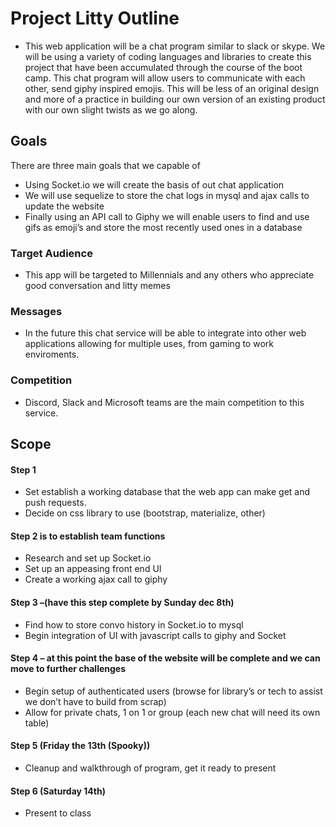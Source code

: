  # Project Litty Outline
- This web application will be a chat program similar to slack or skype. We will be using a variety of coding languages and libraries to create this project that have been accumulated through the course of the boot camp. This chat program will allow users to communicate with each other, send giphy inspired emojis. This will be less of an original design and more of a practice in building our own version of an existing product with our own slight twists as we go along.

## Goals 
There are three main goals that we capable of
- Using Socket.io we will create the basis of out chat application
- We will use sequelize to store the chat logs in mysql and ajax calls to update the website
- Finally using an API call to Giphy we will enable users to find and use gifs as emoji’s and store the most recently used ones in a database
### Target Audience
- This app will be targeted to Millennials and any others who appreciate good conversation and litty memes
### Messages
-	In the future this chat service will be able to integrate into other web applications allowing for multiple uses, from gaming to work enviroments.
### Competition
-	Discord, Slack and Microsoft teams are the main competition to this service.
## Scope
####	Step 1 
*	Set establish a working database that the web app can make get and push requests.
*	Decide on css library to use (bootstrap, materialize, other)

####	Step 2 is to establish team functions
*	Research and set up Socket.io
*	Set up an appeasing front end UI
*	Create a working ajax call to giphy

####	Step 3 –(have this step complete by Sunday dec 8th)
*	Find how to store convo history in Socket.io to mysql
*	Begin integration of UI with javascript calls to giphy and Socket

####	Step 4 – at this point the base of the website will be complete and we can move to further challenges
*	Begin setup of authenticated users (browse for library’s or tech to assist we don’t have to build from scrap)
*	Allow for private chats, 1 on 1 or group (each new chat will need its own table)
####	Step 5 (Friday the 13th (Spooky))
*	Cleanup and walkthrough of program, get it ready to present
####	Step 6 (Saturday 14th)
*	Present to class
